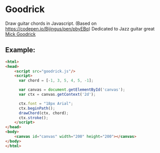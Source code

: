 # Goodrick
Draw guitar chords in Javascript. (Based on https://codepen.io/Bijingus/pen/pbyEBq)
Dedicated to Jazz guitar great [Mick Goodrick](https://en.wikipedia.org/wiki/Mick_Goodrick)

## Example:

```html
<html>
<head>
    <script src="goodrick.js"/>
    <script>
      var chord = [-1, 3, 5, 4, 5, -1];

      var canvas = document.getElementById('canvas');
      var ctx = canvas.getContext('2d');

      ctx.font = "18px Arial";
      ctx.beginPath();
      drawChord(ctx, chord);
      ctx.stroke();
    </script>
</head>
<body>
    <canvas id="canvas" width="200" height="200"></canvas>
</body>
</html>
```
